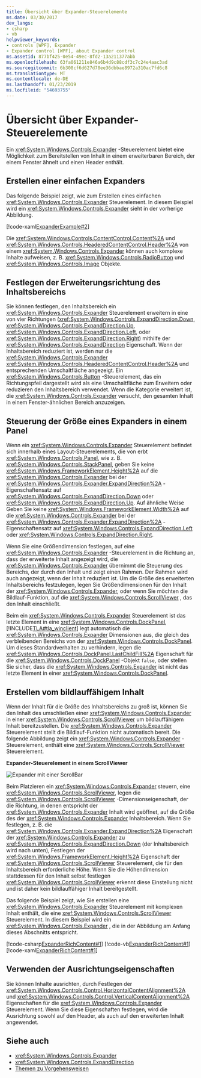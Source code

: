 ```yaml
---
title: Übersicht über Expander-Steuerelemente
ms.date: 03/30/2017
dev_langs:
- csharp
- vb
helpviewer_keywords:
- controls [WPF], Expander
- Expander control [WPF], about Expander control
ms.assetid: 877bf425-0e54-49ec-8fd2-13a211377abb
ms.openlocfilehash: 63fa061211e846a6b4d9c88cdf3c7c24e4aac3ad
ms.sourcegitcommit: 6b308cf6d627d78ee36dbbae8972a310ac7fd6c8
ms.translationtype: MT
ms.contentlocale: de-DE
ms.lasthandoff: 01/23/2019
ms.locfileid: "54693755"
---
```

# <a name="expander-overview"></a>Übersicht über Expander-Steuerelemente
Ein <xref:System.Windows.Controls.Expander> -Steuerelement bietet eine Möglichkeit zum Bereitstellen von Inhalt in einem erweiterbaren Bereich, der einem Fenster ähnelt und einen Header enthält.  
  
  
<a name="CreatinganExpanderinXAML"></a>   
## <a name="creating-a-simple-expander"></a>Erstellen einer einfachen Expanders  
 Das folgende Beispiel zeigt, wie zum Erstellen eines einfachen <xref:System.Windows.Controls.Expander> Steuerelement. In diesem Beispiel wird ein <xref:System.Windows.Controls.Expander> sieht in der vorherige Abbildung.  
  
 [!code-xaml[ExpanderExample#2](../../../../samples/snippets/csharp/VS_Snippets_Wpf/ExpanderExample/CSharp/Page1.xaml#2)]  
  
 Die <xref:System.Windows.Controls.ContentControl.Content%2A> und <xref:System.Windows.Controls.HeaderedContentControl.Header%2A> von einem <xref:System.Windows.Controls.Expander> können auch komplexe Inhalte aufweisen, z. B. <xref:System.Windows.Controls.RadioButton> und <xref:System.Windows.Controls.Image> Objekte.  
  
<a name="SettingtheDirectionoftheExpandingWindow"></a>   
## <a name="setting-the-direction-of-the-expanding-content-area"></a>Festlegen der Erweiterungsrichtung des Inhaltsbereichs  
 Sie können festlegen, den Inhaltsbereich ein <xref:System.Windows.Controls.Expander> Steuerelement erweitern in eine von vier Richtungen (<xref:System.Windows.Controls.ExpandDirection.Down>, <xref:System.Windows.Controls.ExpandDirection.Up>, <xref:System.Windows.Controls.ExpandDirection.Left>, oder <xref:System.Windows.Controls.ExpandDirection.Right>) mithilfe der <xref:System.Windows.Controls.ExpandDirection> Eigenschaft. Wenn der Inhaltsbereich reduziert ist, werden nur die <xref:System.Windows.Controls.Expander> <xref:System.Windows.Controls.HeaderedContentControl.Header%2A> und entsprechenden Umschaltfläche angezeigt. Ein <xref:System.Windows.Controls.Button> -Steuerelement, das ein Richtungspfeil dargestellt wird als eine Umschaltfläche zum Erweitern oder reduzieren den Inhaltsbereich verwendet. Wenn die Kategorie erweitert ist, die <xref:System.Windows.Controls.Expander> versucht, den gesamten Inhalt in einem Fenster-ähnlichen Bereich anzuzeigen.  
  
<a name="SettingSizeDimensionsonanExpanderinaPanel"></a>   
## <a name="controlling-the-size-of-an-expander-in-a-panel"></a>Steuerung der Größe eines Expanders in einem Panel  
 Wenn ein <xref:System.Windows.Controls.Expander> Steuerelement befindet sich innerhalb eines Layout-Steuerelements, die von erbt <xref:System.Windows.Controls.Panel>, wie z. B. <xref:System.Windows.Controls.StackPanel>, geben Sie keine <xref:System.Windows.FrameworkElement.Height%2A> auf die <xref:System.Windows.Controls.Expander> bei der <xref:System.Windows.Controls.Expander.ExpandDirection%2A> -Eigenschaftensatz auf <xref:System.Windows.Controls.ExpandDirection.Down> oder <xref:System.Windows.Controls.ExpandDirection.Up>. Auf ähnliche Weise Geben Sie keine <xref:System.Windows.FrameworkElement.Width%2A> auf die <xref:System.Windows.Controls.Expander> bei der <xref:System.Windows.Controls.Expander.ExpandDirection%2A> -Eigenschaftensatz auf <xref:System.Windows.Controls.ExpandDirection.Left> oder <xref:System.Windows.Controls.ExpandDirection.Right>.  
  
 Wenn Sie eine Größendimension festlegen, auf eine <xref:System.Windows.Controls.Expander> -Steuerelement in die Richtung an, dass der erweiterte Inhalt angezeigt wird, die <xref:System.Windows.Controls.Expander> übernimmt die Steuerung des Bereichs, der durch den Inhalt und zeigt einen Rahmen. Der Rahmen wird auch angezeigt, wenn der Inhalt reduziert ist. Um die Größe des erweiterten Inhaltsbereichs festzulegen, legen Sie Größendimensionen für den Inhalt der <xref:System.Windows.Controls.Expander>, oder wenn Sie möchten die Bildlauf-Funktion, auf die <xref:System.Windows.Controls.ScrollViewer> , das den Inhalt einschließt.  
  
 Beim ein <xref:System.Windows.Controls.Expander> Steuerelement ist das letzte Element in eine <xref:System.Windows.Controls.DockPanel>, [!INCLUDE[TLA#tla_winclient](../../../../includes/tlasharptla-winclient-md.md)] legt automatisch die <xref:System.Windows.Controls.Expander> Dimensionen aus, die gleich des verbleibenden Bereichs von der <xref:System.Windows.Controls.DockPanel>. Um dieses Standardverhalten zu verhindern, legen die <xref:System.Windows.Controls.DockPanel.LastChildFill%2A> Eigenschaft für die <xref:System.Windows.Controls.DockPanel> -Objekt `false`, oder stellen Sie sicher, dass die <xref:System.Windows.Controls.Expander> ist nicht das letzte Element in einer <xref:System.Windows.Controls.DockPanel>.  
  
<a name="CreatingScrollableContent"></a>   
## <a name="creating-scrollable-content"></a>Erstellen vom bildlauffähigem Inhalt  
 Wenn der Inhalt für die Größe des Inhaltsbereichs zu groß ist, können Sie den Inhalt des umschließen einer <xref:System.Windows.Controls.Expander> in einer <xref:System.Windows.Controls.ScrollViewer> um bildlauffähigem Inhalt bereitzustellen. Die <xref:System.Windows.Controls.Expander> Steuerelement stellt die Bildlauf-Funktion nicht automatisch bereit. Die folgende Abbildung zeigt ein <xref:System.Windows.Controls.Expander> -Steuerelement, enthält eine <xref:System.Windows.Controls.ScrollViewer> Steuerelement.  
  
 **Expander-Steuerelement in einem ScrollViewer**  
  
 ![Expander mit einer ScrollBar](../../../../docs/framework/wpf/controls/media/expanderwithscrollbar.JPG "ExpanderWithScrollBar")  
  
 Beim Platzieren ein <xref:System.Windows.Controls.Expander> steuern, eine <xref:System.Windows.Controls.ScrollViewer>, legen die <xref:System.Windows.Controls.ScrollViewer> -Dimensionseigenschaft, der die Richtung, in denen entspricht der <xref:System.Windows.Controls.Expander> Inhalt wird geöffnet, auf die Größe des der <xref:System.Windows.Controls.Expander> Inhaltsbereich. Wenn Sie festlegen, z. B. die <xref:System.Windows.Controls.Expander.ExpandDirection%2A> Eigenschaft der <xref:System.Windows.Controls.Expander> zu <xref:System.Windows.Controls.ExpandDirection.Down> (der Inhaltsbereich wird nach unten), Festlegen der <xref:System.Windows.FrameworkElement.Height%2A> Eigenschaft der <xref:System.Windows.Controls.ScrollViewer> Steuerelement, die für den Inhaltsbereich erforderliche Höhe. Wenn Sie die Höhendimension stattdessen für den Inhalt selbst festlegen <xref:System.Windows.Controls.ScrollViewer> erkennt diese Einstellung nicht und ist daher kein bildlauffähiger Inhalt bereitgestellt.  
  
 Das folgende Beispiel zeigt, wie Sie erstellen eine <xref:System.Windows.Controls.Expander> Steuerelement mit komplexen Inhalt enthält, die eine <xref:System.Windows.Controls.ScrollViewer> Steuerelement. In diesem Beispiel wird ein <xref:System.Windows.Controls.Expander> , die in der Abbildung am Anfang dieses Abschnitts entspricht.  
  
 [!code-csharp[ExpanderRichContent#1](../../../../samples/snippets/csharp/VS_Snippets_Wpf/ExpanderRichContent/CSharp/Window1.xaml.cs#1)]
 [!code-vb[ExpanderRichContent#1](../../../../samples/snippets/visualbasic/VS_Snippets_Wpf/ExpanderRichContent/VisualBasic/Window1.xaml.vb#1)]
 [!code-xaml[ExpanderRichContent#1](../../../../samples/snippets/csharp/VS_Snippets_Wpf/ExpanderRichContent/CSharp/Window1.xaml#1)]  
  
<a name="UsingtheAlignmentProperties"></a>   
## <a name="using-the-alignment-properties"></a>Verwenden der Ausrichtungseigenschaften  
 Sie können Inhalte ausrichten, durch Festlegen der <xref:System.Windows.Controls.Control.HorizontalContentAlignment%2A> und <xref:System.Windows.Controls.Control.VerticalContentAlignment%2A> Eigenschaften für die <xref:System.Windows.Controls.Expander> Steuerelement. Wenn Sie diese Eigenschaften festlegen, wird die Ausrichtung sowohl auf den Header, als auch auf den erweiterten Inhalt angewendet.  
  
## <a name="see-also"></a>Siehe auch
- <xref:System.Windows.Controls.Expander>
- <xref:System.Windows.Controls.ExpandDirection>
- [Themen zu Vorgehensweisen](../../../../docs/framework/wpf/controls/expander-how-to-topics.md)
